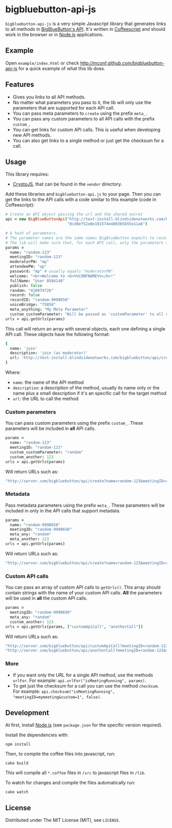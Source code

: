 bigbluebutton-api-js
====================

`bigbluebutton-api-js` is a very simple Javascript library that
generates links to all methods in
[BigBlueButton's API](http://code.google.com/p/bigbluebutton/wiki/API).
It's written in [Coffeescript](http://coffeescript.org/) and should
work in the browser or in [Node.js](http://nodejs.org/) applications.

Example
-------

Open `example/index.html` or check http://mconf.github.com/bigbluebutton-api-js
for a quick example of what this lib does.

Features
--------

* Gives you links to all API methods.
* No matter what parameters you pass to it, the lib will only use the parameters that are supported for each API call.
* You can pass meta parameters to `create` using the prefix `meta_`.
* You can pass any custom parameters to all API calls with the prefix `custom_`.
* You can get links for custom API calls. This is useful when developing new API methods.
* You can also get links to a single method or just get the checksum for a call.

Usage
-----

This library requires:
* [CryptoJS](http://code.google.com/p/crypto-js/), that can be found
  in the `vendor` directory.

Add these libraries and `bigbluebutton-api.js` to your page. Then you can get the links to the API calls
with a code similar to this example (code in Coffeescript):

```coffeescript
# Create an API object passing the url and the shared secret
api = new BigBlueButtonApi("http://test-install.blindsidenetworks.com/bigbluebutton/api/",
                           "8cd8ef52e8e101574e400365b55e11a6")

# A hash of parameters.
# The parameter names are the same names BigBlueButton expects to receive in the API calls.
# The lib will make sure that, for each API call, only the parameters supported will be used.
params =
  name: "random-123"
  meetingID: "random-123"
  moderatorPW: "mp"
  attendeePW: "ap"
  password: "mp" # usually equals "moderatorPW"
  welcome: "<br>Welcome to <b>%%CONFNAME%%</b>!"
  fullName: "User 8584148"
  publish: false
  random: "416074726"
  record: false
  recordID: "random-9998650"
  voiceBridge: "75858"
  meta_anything: "My Meta Parameter"
  custom_customParameter: "Will be passed as 'customParameter' to all calls"
urls = api.getUrls(params)
```

This call will return an array with several objects, each one defining a single API call. These objects have the following format:

```coffeescript
{
  name: 'join'
  description: 'join (as moderator)'
  url: 'http://test-install.blindsidenetworks.com/bigbluebutton/api/create?name=random-266119&meetingID=random-266119&moderatorPW=mp&attendeePW=ap&voiceBridge=76262&record=false&checksum=6c529b6e31fbce9668fd66d99a09da7a78f4'
}
```

Where:

* `name`: the name of the API method
* `description`: a description of the method, usually its name only or the name plus a small
  description if it's an specific call for the target method
* `url`: the URL to call the method



### Custom parameters

You can pass custom parameters using the prefix `custom_`. These parameters will be included in
**all** API calls.


```coffeescript
params =
  name: "random-123"
  meetingID: "random-123"
  custom_customParameter: "random"
  custom_another: 123
urls = api.getUrls(params)
```

Will return URLs such as:

```coffeescript
"http://server.com/bigbluebutton/api/create?name=random-123&meetingID=random-123&customParameter=random&another=123&checksum=6c529b6e31fbce9668fd66d99a09da7a78f4"
```

### Metadata

Pass metadata parameters using the prefix `meta_`. These parameters will be included in only in the API calls
that support metadata.

```coffeescript
params =
  name: "random-9998650"
  meetingID: "random-9998650"
  meta_any: "random"
  meta_another: 123
urls = api.getUrls(params)
```

Will return URLs such as:

```coffeescript
"http://server.com/bigbluebutton/api/create?name=random-123&meetingID=random-123&meta_any=random&meta_another=123&checksum=6c529b6e31fbce9668fd66d99a09da7a78f4"
```

### Custom API calls

You can pass an array of custom API calls to `getUrls()`. This array should contain strings with the name of your
custom API calls. **All** the parameters will be used in **all** the custom API calls.


```coffeescript
params =
  meetingID: "random-9998650"
  meta_any: "random"
  custom_another: 123
urls = api.getUrls(params, ["customApiCall", "anotherCall"])
```

Will return URLs such as:

```coffeescript
"http://server.com/bigbluebutton/api/customApiCall?meetingID=random-123&meta_any=random&another=123&checksum=6c529b6e31fbce9668fd66d99a09da7a78f4"
"http://server.com/bigbluebutton/api/anotherCall?meetingID=random-123&meta_any=random&another=123&checksum=6c529b6e31fbce9668fd66d99a09da7a78f4"
```

### More

* If you want only the URL for a single API method, use the methods `urlFor`. For example: `api.urlFor("isMeetingRunning", params)`.
* To get just the checksum for a call you can use the method `checksum`. For example: `api.checksum("isMeetingRunning", "meetingID=mymeeting&custom=1", false)`.


Development
-----------

At first, install [Node.js](http://nodejs.org/) (see `package.json` for the specific version required).

Install the dependencies with:

    npm install

Then, to compile the coffee files into javascript, run:

    cake build

This will compile all `*.coffee` files in `/src` to javascript files in `/lib`.

To watch for changes and compile the files automatically run:

    cake watch

License
-------

Distributed under The MIT License (MIT), see `LICENSE`.
